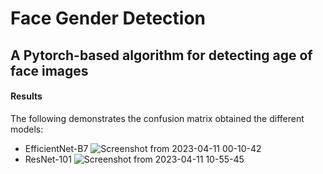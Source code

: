# Face Gender Detection
## A Pytorch-based algorithm for detecting age of face images

#### Results
The following demonstrates the confusion matrix obtained the different models:
- EfficientNet-B7
 ![Screenshot from 2023-04-11 00-10-42](https://user-images.githubusercontent.com/79300456/230994359-b1cb4402-9187-49ab-ab71-e3213382f73f.png)
- ResNet-101
 ![Screenshot from 2023-04-11 10-55-45](https://user-images.githubusercontent.com/79300456/231087207-92189d51-d97a-4081-9783-f88dd78af288.png)



